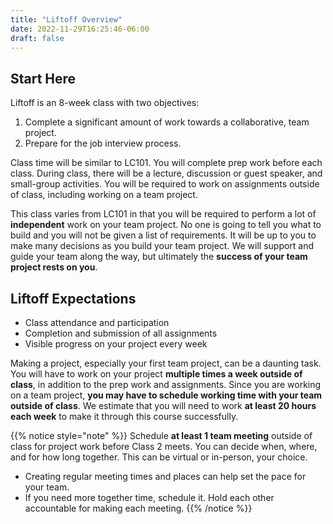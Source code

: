 ```yaml
---
title: "Liftoff Overview"
date: 2022-11-29T16:25:46-06:00
draft: false
---
```

 ## Start Here

Liftoff is an 8-week class with two objectives:

1. Complete a significant amount of work towards a collaborative, team project.
1. Prepare for the job interview process.

Class time will be similar to LC101. You will complete prep work before each class. During class, there will be a lecture, discussion or guest speaker, and small-group activities. You will be required to work on assignments outside of class, including working on a team project.

This class varies from LC101 in that you will be required to perform a lot of **independent** work on your team project. No one is going to tell you what to build and you will not be given a list of requirements. It will be up to you to make many decisions as you build your team project. We will support and guide your team along the way, but ultimately the **success of your team project rests on you**.

## Liftoff Expectations

- Class attendance and participation
- Completion and submission of all assignments
- Visible progress on your project every week


Making a project, especially your first team project, can be a daunting task. You will have to work on your project **multiple times a week outside of class**, in addition to the prep work and assignments. Since you are working on a team project, **you may have to schedule working time with your team outside of class**.  We estimate that you will need to work **at least 20 hours each week** to make it through this course successfully.   

{{% notice style="note" %}}
   Schedule **at least 1 team meeting** outside of class for project work before Class 2 meets. You can decide when, where, and for how long together.  This can be virtual or in-person, your choice.
   - Creating regular meeting times and places can help set the pace for your team. 
   - If you need more together time, schedule it.  Hold each other accountable for making each meeting.
{{% /notice %}}
